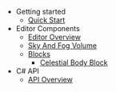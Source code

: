 - Getting started
    - [Quick Start](quickstart/quickstart.md)
- Editor Components
    - [Editor Overview](editor/overview.md)
    - [Sky And Fog Volume](editor/volume.md)
    - [Blocks](editor/blocks/blocks.md)
        - [Celestial Body Block](editor/blocks/celestial_body_block.md)
- C# API
    - [API Overview](api/overview.md)